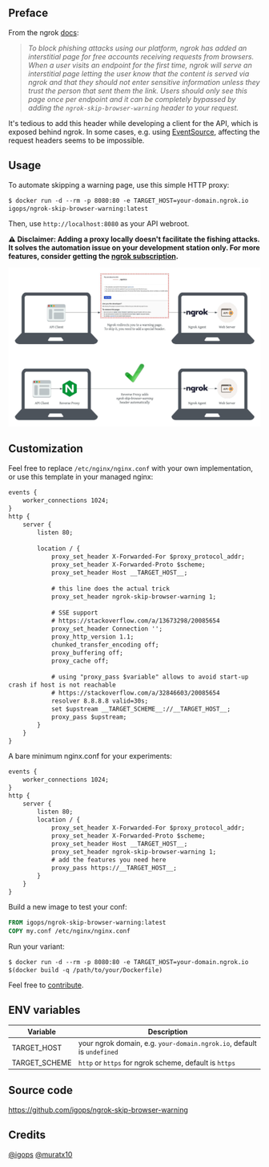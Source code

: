 ## Preface
From the ngrok [docs](https://ngrok.com/abuse):

> _To block phishing attacks using our platform, ngrok has added an interstitial page for free accounts receiving requests from browsers. When a user visits an endpoint for the first time, ngrok will serve an interstitial page letting the user know that the content is served via ngrok and that they should not enter sensitive information unless they trust the person that sent them the link. Users should only see this page once per endpoint and it can be completely bypassed by adding the `ngrok-skip-browser-warning` header to your request._

It's tedious to add this header while developing a client for the API, which is exposed behind ngrok. In some cases, e.g. using [EventSource](https://developer.mozilla.org/en-US/docs/Web/API/EventSource), affecting the request headers seems to be impossible.

## Usage
To automate skipping a warning page, use this simple HTTP proxy:
```shell
$ docker run -d --rm -p 8080:80 -e TARGET_HOST=your-domain.ngrok.io igops/ngrok-skip-browser-warning:latest
```

Then, use `http://localhost:8080` as your API webroot.

**⚠️ Disclaimer: Adding a proxy locally doesn't facilitate the fishing attacks. It solves the automation issue on your development station only.
For more features, consider getting the [ngrok subscription](https://ngrok.com/pricing).**

![proxy](https://github.com/igops/ngrok-skip-browser-warning/blob/main/proxy.jpeg)

## Customization
Feel free to replace `/etc/nginx/nginx.conf` with your own implementation, or use this template in your managed nginx:
```nginx
events {
    worker_connections 1024;
}
http {
    server {
        listen 80;

        location / {
            proxy_set_header X-Forwarded-For $proxy_protocol_addr;
            proxy_set_header X-Forwarded-Proto $scheme;
            proxy_set_header Host __TARGET_HOST__;

            # this line does the actual trick
            proxy_set_header ngrok-skip-browser-warning 1;

            # SSE support
            # https://stackoverflow.com/a/13673298/20085654
            proxy_set_header Connection '';
            proxy_http_version 1.1;
            chunked_transfer_encoding off;
            proxy_buffering off;
            proxy_cache off;

            # using "proxy_pass $variable" allows to avoid start-up crash if host is not reachable
            # https://stackoverflow.com/a/32846603/20085654
            resolver 8.8.8.8 valid=30s;
            set $upstream __TARGET_SCHEME__://__TARGET_HOST__;
            proxy_pass $upstream;
        }
    }
}
```

A bare minimum nginx.conf for your experiments:
```nginx
events {
    worker_connections 1024;
}
http {
    server {
        listen 80;
        location / {
            proxy_set_header X-Forwarded-For $proxy_protocol_addr;
            proxy_set_header X-Forwarded-Proto $scheme;
            proxy_set_header Host __TARGET_HOST__;
            proxy_set_header ngrok-skip-browser-warning 1;
            # add the features you need here
            proxy_pass https://__TARGET_HOST__;
        }
    }
}
```

Build a new image to test your conf:
```Dockerfile
FROM igops/ngrok-skip-browser-warning:latest
COPY my.conf /etc/nginx/nginx.conf
```

Run your variant:
```shell
$ docker run -d --rm -p 8080:80 -e TARGET_HOST=your-domain.ngrok.io $(docker build -q /path/to/your/Dockerfile)
```

Feel free to [contribute](https://github.com/igops/ngrok-skip-browser-warning).

## ENV variables
| Variable                     | Description                                                                 |
| -----------------------------| --------------------------------------------------------------------------- |
| TARGET_HOST                  |  your ngrok domain, e.g. `your-domain.ngrok.io`, default is `undefined`     |
| TARGET_SCHEME                |  `http` or `https` for ngrok scheme, default is `https`                     |

## Source code
https://github.com/igops/ngrok-skip-browser-warning

## Credits
[@igops](https://github.com/igops)
[@muratx10](https://github.com/muratx10)
